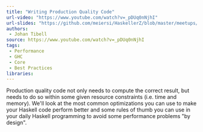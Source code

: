 ```yaml
---
title: "Writing Production Quality Code"
url-video: "https://www.youtube.com/watch?v=_pDUq0nNjhI"
url-slides: "https://github.com/meiersi/HaskellerZ/blob/master/meetups/20150531-ZuriHac2015_Johan_Tibell-Performance/slides.md"
authors:
 - Johan Tibell
source: https://www.youtube.com/watch?v=_pDUq0nNjhI
tags:
 - Performance
 - GHC
 - Core
 - Best Practices
libraries:
---
```


Production quality code not only needs to compute the correct result, but needs to do so within some given resource constraints (i.e. time and memory). 
We'll look at the most common optimizations you can use to make your Haskell code perform better and some rules of thumb you can use in your daily Haskell programming to avoid some performance problems "by design".

